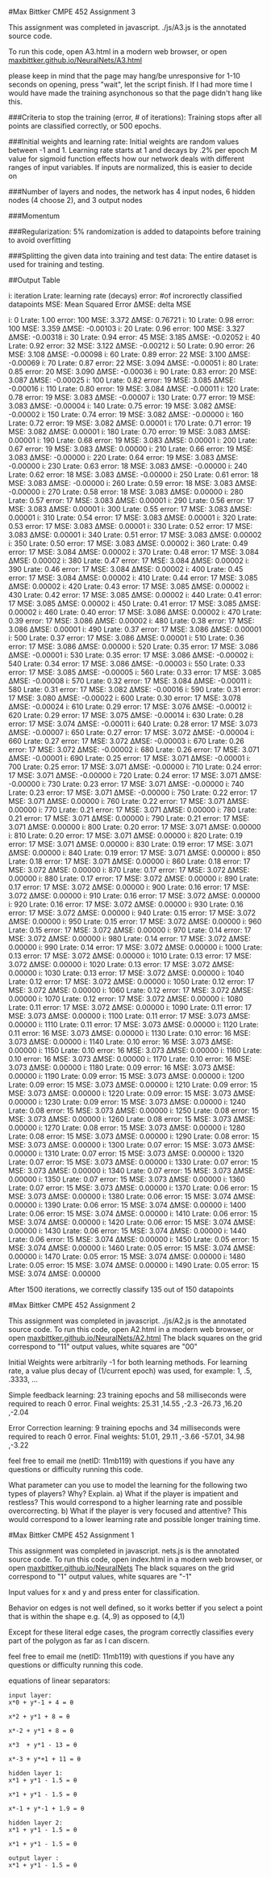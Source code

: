 #Max Bittker CMPE 452 Assignment 3

This assignment was completed in javascript.
./js/A3.js is the annotated source code. 

To run this code, open A3.html in a modern web browser, or open
[maxbittker.github.io/NeuralNets/A3.html](http://maxbittker.github.io/NeuralNets/A3.html)

please keep in mind that the page may hang/be unresponsive for 1-10 seconds on opening, press "wait", let the script finish. If I had more time I would have made the training asynchonous so that the page didn't hang like this.

###Criteria to stop the training (error, # of iterations):
Training stops after all points are classified correctly, or 500 epochs.

###Initial weights and learning rate:
Initial weights are random values between -1 and 1. Learning rate starts at 1 and decays by .2% per epoch
M value for sigmoid function effects how our network deals with different ranges of input variables. If inputs are normalized, this is easier to decide on

###Number of layers and nodes,
the network has 4 input nodes, 6 hidden nodes (4 choose 2), and 3 output nodes

###Momentum

###Regularization:
5% randomization is added to datapoints before training to avoid overfitting


###Splitting the given data into training and test data:
The entire dataset is used for training and testing.



##Output Table

i: 	   iteration
Lrate: learning rate (decays)
error: #of incrorectly classified datapoints
MSE:   Mean Squared Error 
ΔMSE:  delta MSE 

i: 0  Lrate: 1.00 error: 100 MSE: 3.372 ΔMSE: 0.76721
i: 10 Lrate: 0.98 error: 100 MSE: 3.359 ΔMSE: -0.00103
i: 20 Lrate: 0.96 error: 100 MSE: 3.327 ΔMSE: -0.00318
i: 30 Lrate: 0.94 error: 45 MSE: 3.185 ΔMSE: -0.02052
i: 40 Lrate: 0.92 error: 32 MSE: 3.122 ΔMSE: -0.00212
i: 50 Lrate: 0.90 error: 26 MSE: 3.108 ΔMSE: -0.00098
i: 60 Lrate: 0.89 error: 22 MSE: 3.100 ΔMSE: -0.00069
i: 70 Lrate: 0.87 error: 22 MSE: 3.094 ΔMSE: -0.00051
i: 80 Lrate: 0.85 error: 20 MSE: 3.090 ΔMSE: -0.00036
i: 90 Lrate: 0.83 error: 20 MSE: 3.087 ΔMSE: -0.00025
i: 100 Lrate: 0.82 error: 19 MSE: 3.085 ΔMSE: -0.00016
i: 110 Lrate: 0.80 error: 19 MSE: 3.084 ΔMSE: -0.00011
i: 120 Lrate: 0.78 error: 19 MSE: 3.083 ΔMSE: -0.00007
i: 130 Lrate: 0.77 error: 19 MSE: 3.083 ΔMSE: -0.00004
i: 140 Lrate: 0.75 error: 19 MSE: 3.082 ΔMSE: -0.00002
i: 150 Lrate: 0.74 error: 19 MSE: 3.082 ΔMSE: -0.00000
i: 160 Lrate: 0.72 error: 19 MSE: 3.082 ΔMSE: 0.00001
i: 170 Lrate: 0.71 error: 19 MSE: 3.082 ΔMSE: 0.00001
i: 180 Lrate: 0.70 error: 19 MSE: 3.083 ΔMSE: 0.00001
i: 190 Lrate: 0.68 error: 19 MSE: 3.083 ΔMSE: 0.00001
i: 200 Lrate: 0.67 error: 19 MSE: 3.083 ΔMSE: 0.00000
i: 210 Lrate: 0.66 error: 19 MSE: 3.083 ΔMSE: -0.00000
i: 220 Lrate: 0.64 error: 19 MSE: 3.083 ΔMSE: -0.00000
i: 230 Lrate: 0.63 error: 18 MSE: 3.083 ΔMSE: -0.00000
i: 240 Lrate: 0.62 error: 18 MSE: 3.083 ΔMSE: -0.00000
i: 250 Lrate: 0.61 error: 18 MSE: 3.083 ΔMSE: -0.00000
i: 260 Lrate: 0.59 error: 18 MSE: 3.083 ΔMSE: -0.00000
i: 270 Lrate: 0.58 error: 18 MSE: 3.083 ΔMSE: 0.00000
i: 280 Lrate: 0.57 error: 17 MSE: 3.083 ΔMSE: 0.00001
i: 290 Lrate: 0.56 error: 17 MSE: 3.083 ΔMSE: 0.00001
i: 300 Lrate: 0.55 error: 17 MSE: 3.083 ΔMSE: 0.00001
i: 310 Lrate: 0.54 error: 17 MSE: 3.083 ΔMSE: 0.00001
i: 320 Lrate: 0.53 error: 17 MSE: 3.083 ΔMSE: 0.00001
i: 330 Lrate: 0.52 error: 17 MSE: 3.083 ΔMSE: 0.00001
i: 340 Lrate: 0.51 error: 17 MSE: 3.083 ΔMSE: 0.00002
i: 350 Lrate: 0.50 error: 17 MSE: 3.083 ΔMSE: 0.00002
i: 360 Lrate: 0.49 error: 17 MSE: 3.084 ΔMSE: 0.00002
i: 370 Lrate: 0.48 error: 17 MSE: 3.084 ΔMSE: 0.00002
i: 380 Lrate: 0.47 error: 17 MSE: 3.084 ΔMSE: 0.00002
i: 390 Lrate: 0.46 error: 17 MSE: 3.084 ΔMSE: 0.00002
i: 400 Lrate: 0.45 error: 17 MSE: 3.084 ΔMSE: 0.00002
i: 410 Lrate: 0.44 error: 17 MSE: 3.085 ΔMSE: 0.00002
i: 420 Lrate: 0.43 error: 17 MSE: 3.085 ΔMSE: 0.00002
i: 430 Lrate: 0.42 error: 17 MSE: 3.085 ΔMSE: 0.00002
i: 440 Lrate: 0.41 error: 17 MSE: 3.085 ΔMSE: 0.00002
i: 450 Lrate: 0.41 error: 17 MSE: 3.085 ΔMSE: 0.00002
i: 460 Lrate: 0.40 error: 17 MSE: 3.086 ΔMSE: 0.00002
i: 470 Lrate: 0.39 error: 17 MSE: 3.086 ΔMSE: 0.00002
i: 480 Lrate: 0.38 error: 17 MSE: 3.086 ΔMSE: 0.00001
i: 490 Lrate: 0.37 error: 17 MSE: 3.086 ΔMSE: 0.00001
i: 500 Lrate: 0.37 error: 17 MSE: 3.086 ΔMSE: 0.00001
i: 510 Lrate: 0.36 error: 17 MSE: 3.086 ΔMSE: 0.00000
i: 520 Lrate: 0.35 error: 17 MSE: 3.086 ΔMSE: -0.00001
i: 530 Lrate: 0.35 error: 17 MSE: 3.086 ΔMSE: -0.00002
i: 540 Lrate: 0.34 error: 17 MSE: 3.086 ΔMSE: -0.00003
i: 550 Lrate: 0.33 error: 17 MSE: 3.085 ΔMSE: -0.00005
i: 560 Lrate: 0.33 error: 17 MSE: 3.085 ΔMSE: -0.00008
i: 570 Lrate: 0.32 error: 17 MSE: 3.084 ΔMSE: -0.00011
i: 580 Lrate: 0.31 error: 17 MSE: 3.082 ΔMSE: -0.00016
i: 590 Lrate: 0.31 error: 17 MSE: 3.080 ΔMSE: -0.00022
i: 600 Lrate: 0.30 error: 17 MSE: 3.078 ΔMSE: -0.00024
i: 610 Lrate: 0.29 error: 17 MSE: 3.076 ΔMSE: -0.00012
i: 620 Lrate: 0.29 error: 17 MSE: 3.075 ΔMSE: -0.00014
i: 630 Lrate: 0.28 error: 17 MSE: 3.074 ΔMSE: -0.00011
i: 640 Lrate: 0.28 error: 17 MSE: 3.073 ΔMSE: -0.00007
i: 650 Lrate: 0.27 error: 17 MSE: 3.072 ΔMSE: -0.00004
i: 660 Lrate: 0.27 error: 17 MSE: 3.072 ΔMSE: -0.00003
i: 670 Lrate: 0.26 error: 17 MSE: 3.072 ΔMSE: -0.00002
i: 680 Lrate: 0.26 error: 17 MSE: 3.071 ΔMSE: -0.00001
i: 690 Lrate: 0.25 error: 17 MSE: 3.071 ΔMSE: -0.00001
i: 700 Lrate: 0.25 error: 17 MSE: 3.071 ΔMSE: -0.00000
i: 710 Lrate: 0.24 error: 17 MSE: 3.071 ΔMSE: -0.00000
i: 720 Lrate: 0.24 error: 17 MSE: 3.071 ΔMSE: -0.00000
i: 730 Lrate: 0.23 error: 17 MSE: 3.071 ΔMSE: -0.00000
i: 740 Lrate: 0.23 error: 17 MSE: 3.071 ΔMSE: -0.00000
i: 750 Lrate: 0.22 error: 17 MSE: 3.071 ΔMSE: 0.00000
i: 760 Lrate: 0.22 error: 17 MSE: 3.071 ΔMSE: 0.00000
i: 770 Lrate: 0.21 error: 17 MSE: 3.071 ΔMSE: 0.00000
i: 780 Lrate: 0.21 error: 17 MSE: 3.071 ΔMSE: 0.00000
i: 790 Lrate: 0.21 error: 17 MSE: 3.071 ΔMSE: 0.00000
i: 800 Lrate: 0.20 error: 17 MSE: 3.071 ΔMSE: 0.00000
i: 810 Lrate: 0.20 error: 17 MSE: 3.071 ΔMSE: 0.00000
i: 820 Lrate: 0.19 error: 17 MSE: 3.071 ΔMSE: 0.00000
i: 830 Lrate: 0.19 error: 17 MSE: 3.071 ΔMSE: 0.00000
i: 840 Lrate: 0.19 error: 17 MSE: 3.071 ΔMSE: 0.00000
i: 850 Lrate: 0.18 error: 17 MSE: 3.071 ΔMSE: 0.00000
i: 860 Lrate: 0.18 error: 17 MSE: 3.072 ΔMSE: 0.00000
i: 870 Lrate: 0.17 error: 17 MSE: 3.072 ΔMSE: 0.00000
i: 880 Lrate: 0.17 error: 17 MSE: 3.072 ΔMSE: 0.00000
i: 890 Lrate: 0.17 error: 17 MSE: 3.072 ΔMSE: 0.00000
i: 900 Lrate: 0.16 error: 17 MSE: 3.072 ΔMSE: 0.00000
i: 910 Lrate: 0.16 error: 17 MSE: 3.072 ΔMSE: 0.00000
i: 920 Lrate: 0.16 error: 17 MSE: 3.072 ΔMSE: 0.00000
i: 930 Lrate: 0.16 error: 17 MSE: 3.072 ΔMSE: 0.00000
i: 940 Lrate: 0.15 error: 17 MSE: 3.072 ΔMSE: 0.00000
i: 950 Lrate: 0.15 error: 17 MSE: 3.072 ΔMSE: 0.00000
i: 960 Lrate: 0.15 error: 17 MSE: 3.072 ΔMSE: 0.00000
i: 970 Lrate: 0.14 error: 17 MSE: 3.072 ΔMSE: 0.00000
i: 980 Lrate: 0.14 error: 17 MSE: 3.072 ΔMSE: 0.00000
i: 990 Lrate: 0.14 error: 17 MSE: 3.072 ΔMSE: 0.00000
i: 1000 Lrate: 0.13 error: 17 MSE: 3.072 ΔMSE: 0.00000
i: 1010 Lrate: 0.13 error: 17 MSE: 3.072 ΔMSE: 0.00000
i: 1020 Lrate: 0.13 error: 17 MSE: 3.072 ΔMSE: 0.00000
i: 1030 Lrate: 0.13 error: 17 MSE: 3.072 ΔMSE: 0.00000
i: 1040 Lrate: 0.12 error: 17 MSE: 3.072 ΔMSE: 0.00000
i: 1050 Lrate: 0.12 error: 17 MSE: 3.072 ΔMSE: 0.00000
i: 1060 Lrate: 0.12 error: 17 MSE: 3.072 ΔMSE: 0.00000
i: 1070 Lrate: 0.12 error: 17 MSE: 3.072 ΔMSE: 0.00000
i: 1080 Lrate: 0.11 error: 17 MSE: 3.072 ΔMSE: 0.00000
i: 1090 Lrate: 0.11 error: 17 MSE: 3.073 ΔMSE: 0.00000
i: 1100 Lrate: 0.11 error: 17 MSE: 3.073 ΔMSE: 0.00000
i: 1110 Lrate: 0.11 error: 17 MSE: 3.073 ΔMSE: 0.00000
i: 1120 Lrate: 0.11 error: 16 MSE: 3.073 ΔMSE: 0.00000
i: 1130 Lrate: 0.10 error: 16 MSE: 3.073 ΔMSE: 0.00000
i: 1140 Lrate: 0.10 error: 16 MSE: 3.073 ΔMSE: 0.00000
i: 1150 Lrate: 0.10 error: 16 MSE: 3.073 ΔMSE: 0.00000
i: 1160 Lrate: 0.10 error: 16 MSE: 3.073 ΔMSE: 0.00000
i: 1170 Lrate: 0.10 error: 16 MSE: 3.073 ΔMSE: 0.00000
i: 1180 Lrate: 0.09 error: 16 MSE: 3.073 ΔMSE: 0.00000
i: 1190 Lrate: 0.09 error: 15 MSE: 3.073 ΔMSE: 0.00000
i: 1200 Lrate: 0.09 error: 15 MSE: 3.073 ΔMSE: 0.00000
i: 1210 Lrate: 0.09 error: 15 MSE: 3.073 ΔMSE: 0.00000
i: 1220 Lrate: 0.09 error: 15 MSE: 3.073 ΔMSE: 0.00000
i: 1230 Lrate: 0.09 error: 15 MSE: 3.073 ΔMSE: 0.00000
i: 1240 Lrate: 0.08 error: 15 MSE: 3.073 ΔMSE: 0.00000
i: 1250 Lrate: 0.08 error: 15 MSE: 3.073 ΔMSE: 0.00000
i: 1260 Lrate: 0.08 error: 15 MSE: 3.073 ΔMSE: 0.00000
i: 1270 Lrate: 0.08 error: 15 MSE: 3.073 ΔMSE: 0.00000
i: 1280 Lrate: 0.08 error: 15 MSE: 3.073 ΔMSE: 0.00000
i: 1290 Lrate: 0.08 error: 15 MSE: 3.073 ΔMSE: 0.00000
i: 1300 Lrate: 0.07 error: 15 MSE: 3.073 ΔMSE: 0.00000
i: 1310 Lrate: 0.07 error: 15 MSE: 3.073 ΔMSE: 0.00000
i: 1320 Lrate: 0.07 error: 15 MSE: 3.073 ΔMSE: 0.00000
i: 1330 Lrate: 0.07 error: 15 MSE: 3.073 ΔMSE: 0.00000
i: 1340 Lrate: 0.07 error: 15 MSE: 3.073 ΔMSE: 0.00000
i: 1350 Lrate: 0.07 error: 15 MSE: 3.073 ΔMSE: 0.00000
i: 1360 Lrate: 0.07 error: 15 MSE: 3.073 ΔMSE: 0.00000
i: 1370 Lrate: 0.06 error: 15 MSE: 3.073 ΔMSE: 0.00000
i: 1380 Lrate: 0.06 error: 15 MSE: 3.074 ΔMSE: 0.00000
i: 1390 Lrate: 0.06 error: 15 MSE: 3.074 ΔMSE: 0.00000
i: 1400 Lrate: 0.06 error: 15 MSE: 3.074 ΔMSE: 0.00000
i: 1410 Lrate: 0.06 error: 15 MSE: 3.074 ΔMSE: 0.00000
i: 1420 Lrate: 0.06 error: 15 MSE: 3.074 ΔMSE: 0.00000
i: 1430 Lrate: 0.06 error: 15 MSE: 3.074 ΔMSE: 0.00000
i: 1440 Lrate: 0.06 error: 15 MSE: 3.074 ΔMSE: 0.00000
i: 1450 Lrate: 0.05 error: 15 MSE: 3.074 ΔMSE: 0.00000
i: 1460 Lrate: 0.05 error: 15 MSE: 3.074 ΔMSE: 0.00000
i: 1470 Lrate: 0.05 error: 15 MSE: 3.074 ΔMSE: 0.00000
i: 1480 Lrate: 0.05 error: 15 MSE: 3.074 ΔMSE: 0.00000
i: 1490 Lrate: 0.05 error: 15 MSE: 3.074 ΔMSE: 0.00000

After 1500 iterations, we correctly classify 135 out of 150 datapoints

#Max Bittker CMPE 452 Assignment 2

This assignment was completed in javascript.
./js/A2.js is the annotated source code. 
To run this code, open A2.html in a modern web browser, or open
[maxbittker.github.io/NeuralNets/A2.html](http://maxbittker.github.io/NeuralNets/A2.html)
The black squares on the grid correspond to "11" output values, white squares are "00"

Initial Weights were arbitrarily -1 for both learning methods. For learning rate, a value plus decay of (1/current epoch) was used, for example: 1, .5, .3333, …

Simple feedback learning:
23 training epochs and 58 milliseconds were required to reach 0 error.
Final weights:
 25.31 ,14.55 ,-2.3
-26.73 ,16.20 ,-2.04 

Error Correction learning:
9 training epochs and 34 milliseconds were required to reach 0 error.
Final weights:
 51.01, 29.11 ,-3.66
-57.01, 34.98 ,-3.22

feel free to email me (netID: 11mb119) with questions if you have any questions or difficulty running this code. 

 What parameter can you use to model the learning for
the following two types of players? Why? Explain.
a) What if the player is impatient and restless?
	This would correspond to a higher learning rate and possible overcorrecting.
b) What if the player is very focused and attentive?
	This would correspond to a lower learning rate and possible longer training time.



#Max Bittker CMPE 452 Assignment 1

This assignment was completed in javascript.
nets.js is the annotated source code. 
To run this code, open index.html in a modern web browser, or open
[maxbittker.github.io/NeuralNets](http://maxbittker.github.io/NeuralNets)
The black squares on the grid correspond to "1" output values, white squares are "-1"

Input values for x and y and press enter for classification.

Behavior on edges is not well defined, so it works better if you
select a point that is within the shape e.g. (4,.9) as opposed to (4,1) 

Except for these literal edge cases, the program correctly classifies every part of the polygon as far as I can discern. 


feel free to email me (netID: 11mb119) with questions if you have any questions or difficulty running this code. 

equations of linear separators:

	input layer:
	x*0 + y*-1 + 4 = θ

	x*2 + y*1 + 8 = θ

	x*-2 + y*1 + 8 = θ

	x*3	 + y*1 - 13 = θ

	x*-3 + y*+1 + 11 = θ

	hidden layer 1:
	x*1 + y*1 - 1.5 = θ

	x*1 + y*1 - 1.5 = θ

	x*-1 + y*-1 + 1.9 = θ

	hidden layer 2:
	x*1 + y*1 - 1.5 = θ

	x*1 + y*1 - 1.5 = θ

	output layer :
	x*1 + y*1 - 1.5 = θ
